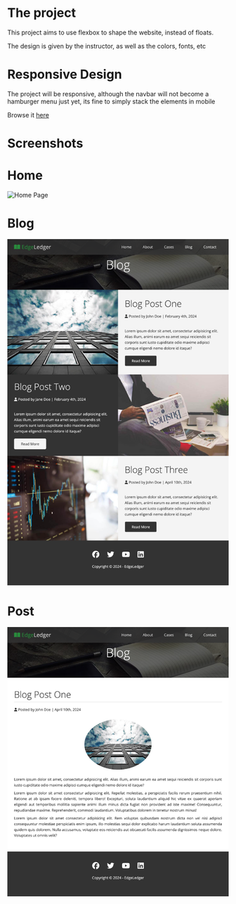 # The project

This project aims to use flexbox to shape the website, instead of floats.

The design is given by the instructor, as well as the colors, fonts, etc

# Responsive Design

The project will be responsive, although the navbar will not become a hamburger menu just yet, its fine to simply stack the elements in mobile

Browse it [here](https://miguelsaddress.github.io/css-challenges/edgeledger/src/)

# Screenshots

# Home

![Home Page](./screenshots/index.png)

# Blog

![Blog Page](./screenshots/blog.png)

# Post

![Post Page](./screenshots/post.png)
